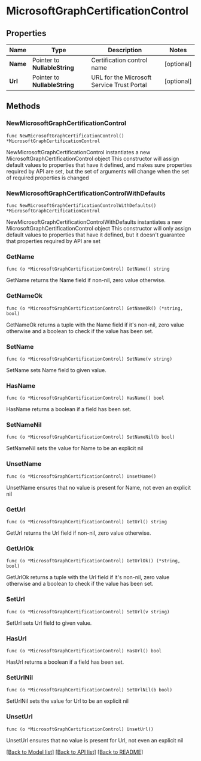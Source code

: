 # MicrosoftGraphCertificationControl

## Properties

Name | Type | Description | Notes
------------ | ------------- | ------------- | -------------
**Name** | Pointer to **NullableString** | Certification control name | [optional] 
**Url** | Pointer to **NullableString** | URL for the Microsoft Service Trust Portal | [optional] 

## Methods

### NewMicrosoftGraphCertificationControl

`func NewMicrosoftGraphCertificationControl() *MicrosoftGraphCertificationControl`

NewMicrosoftGraphCertificationControl instantiates a new MicrosoftGraphCertificationControl object
This constructor will assign default values to properties that have it defined,
and makes sure properties required by API are set, but the set of arguments
will change when the set of required properties is changed

### NewMicrosoftGraphCertificationControlWithDefaults

`func NewMicrosoftGraphCertificationControlWithDefaults() *MicrosoftGraphCertificationControl`

NewMicrosoftGraphCertificationControlWithDefaults instantiates a new MicrosoftGraphCertificationControl object
This constructor will only assign default values to properties that have it defined,
but it doesn't guarantee that properties required by API are set

### GetName

`func (o *MicrosoftGraphCertificationControl) GetName() string`

GetName returns the Name field if non-nil, zero value otherwise.

### GetNameOk

`func (o *MicrosoftGraphCertificationControl) GetNameOk() (*string, bool)`

GetNameOk returns a tuple with the Name field if it's non-nil, zero value otherwise
and a boolean to check if the value has been set.

### SetName

`func (o *MicrosoftGraphCertificationControl) SetName(v string)`

SetName sets Name field to given value.

### HasName

`func (o *MicrosoftGraphCertificationControl) HasName() bool`

HasName returns a boolean if a field has been set.

### SetNameNil

`func (o *MicrosoftGraphCertificationControl) SetNameNil(b bool)`

 SetNameNil sets the value for Name to be an explicit nil

### UnsetName
`func (o *MicrosoftGraphCertificationControl) UnsetName()`

UnsetName ensures that no value is present for Name, not even an explicit nil
### GetUrl

`func (o *MicrosoftGraphCertificationControl) GetUrl() string`

GetUrl returns the Url field if non-nil, zero value otherwise.

### GetUrlOk

`func (o *MicrosoftGraphCertificationControl) GetUrlOk() (*string, bool)`

GetUrlOk returns a tuple with the Url field if it's non-nil, zero value otherwise
and a boolean to check if the value has been set.

### SetUrl

`func (o *MicrosoftGraphCertificationControl) SetUrl(v string)`

SetUrl sets Url field to given value.

### HasUrl

`func (o *MicrosoftGraphCertificationControl) HasUrl() bool`

HasUrl returns a boolean if a field has been set.

### SetUrlNil

`func (o *MicrosoftGraphCertificationControl) SetUrlNil(b bool)`

 SetUrlNil sets the value for Url to be an explicit nil

### UnsetUrl
`func (o *MicrosoftGraphCertificationControl) UnsetUrl()`

UnsetUrl ensures that no value is present for Url, not even an explicit nil

[[Back to Model list]](../README.md#documentation-for-models) [[Back to API list]](../README.md#documentation-for-api-endpoints) [[Back to README]](../README.md)


